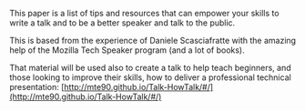 This paper is a list of tips and resources that can empower your skills to write a talk and to be a better speaker and talk to the public.

This is based from the experience of Daniele Scasciafratte with the amazing help of the Mozilla Tech Speaker program (and a lot of books).

That material will be used also to create a talk to help teach beginners, and those looking to improve their skills, how to deliver a professional technical presentation: [http://mte90.github.io/Talk-HowTalk/#/](http://mte90.github.io/Talk-HowTalk/#/) 
